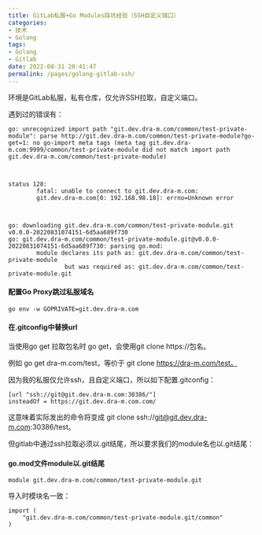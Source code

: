 ```yaml
---
title: GitLab私服+Go Modules踩坑经验（SSH自定义端口）
categories:
- 技术
- Golang
tags:
- Golang
- Gitlab
date: 2022-08-31 20:41:47
permalink: /pages/golang-gitlab-ssh/
---
```

环境是GitLab私服，私有仓库，仅允许SSH拉取，自定义端口。
<!-- more -->

遇到过的错误有：
```shell
go: unrecognized import path "git.dev.dra-m.com/common/test-private-module": parse http://git.dev.dra-m.com/common/test-private-module?go-get=1: no go-import meta tags (meta tag git.dev.dra-m.com:9999/common/test-private-module did not match import path git.dev.dra-m.com/common/test-private-module)



status 128:
        fatal: unable to connect to git.dev.dra-m.com:
        git.dev.dra-m.com[0: 192.168.98.18]: errno=Unknown error
		


go: downloading git.dev.dra-m.com/common/test-private-module.git v0.0.0-20220831074151-6d5aa689f730
go: git.dev.dra-m.com/common/test-private-module.git@v0.0.0-20220831074151-6d5aa689f730: parsing go.mod:
        module declares its path as: git.dev.dra-m.com/common/test-private-module
                but was required as: git.dev.dra-m.com/common/test-private-module.git

```

#### 配置Go Proxy跳过私服域名

```shell
go env -w GOPRIVATE=git.dev.dra-m.com
```

#### 在.gitconfig中替换url

当使用go get 拉取包名时 go get，会使用git clone https://包名。

例如 go get dra-m.com/test，等价于 git clone https://dra-m.com/test。

因为我的私服仅允许ssh，且自定义端口，所以如下配置.gitconfig：

```shell
[url "ssh://git@git.dev.dra-m.com:30386/"]
insteadOf = https://git.dev.dra-m.com.com/
```

这意味着实际发出的命令将变成 git clone ssh://git@git.dev.dra-m.com:30386/test。

但gitlab中通过ssh拉取必须以.git结尾，所以要求我们的module名也以.git结尾：

#### go.mod文件module以.git结尾

```golang
module git.dev.dra-m.com/common/test-private-module.git
```

导入时模块名一致：

```golang
import (
	"git.dev.dra-m.com/common/test-private-module.git/common"
)
```
